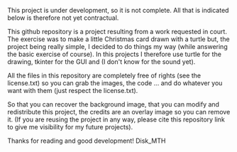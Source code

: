 This project is under development, so it is not complete. All that is indicated below is therefore not yet contractual.


This github repository is a project resulting from a work requested in court. The exercise was to make a little Christmas card drawn with a turtle but, the project being really simple, I decided to do things my way (while answering the basic exercise of course). In this projects I therefore use turtle for the drawing, tkinter for the GUI and (I don't know for the sound yet).


All the files in this repository are completely free of rights (see the license.txt) so you can grab the images, the code ... and do whatever you want with them (just respect the license.txt).


So that you can recover the background image, that you can modify and redistribute this project, the credits are an overlay image so you can remove it. (If you are reusing the project in any way, please cite this repository link to give me visibility for my future projects).


Thanks for reading and good development!
						Disk_MTH